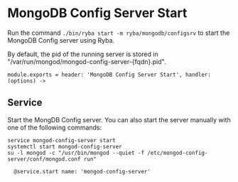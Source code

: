 
# MongoDB Config Server Start

Run the command `./bin/ryba start -m ryba/mongodb/configsrv` to start the 
MongoDB Config server using Ryba.

By default, the pid of the running server is stored in
"/var/run/mongod/mongod-config-server-{fqdn}.pid".

    module.exports = header: 'MongoDB Config Server Start', handler: (options) ->

## Service

Start the MongDB Config server. You can also start the server manually with one of the
following commands:

```
service mongod-config-server start
systemctl start mongod-config-server
su -l mongod -c "/usr/bin/mongod --quiet -f /etc/mongod-config-server/conf/mongod.conf run"
```

      @service.start name: 'mongod-config-server'
